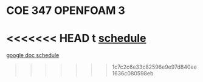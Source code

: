 # COE 347 OPENFOAM 3
<<<<<<< HEAD
t
[schedule](https://docs.google.com/document/d/1A1YowpOcMhoIMyzfUxqGHVnMKc4Ci602SWVP3EWCZEY/edit)
=======

[google doc schedule](https://docs.google.com/document/d/1A1YowpOcMhoIMyzfUxqGHVnMKc4Ci602SWVP3EWCZEY/edit)
>>>>>>> 1c7c2c6e33c82596e9e97d840ee1636c080598eb
